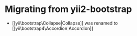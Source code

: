 Migrating from yii2-bootstrap
=============================

* [[yii\bootstrap\Collapse|Collapse]] was renamed to [[yii\bootstrap4\Accordion|Accordion]]
